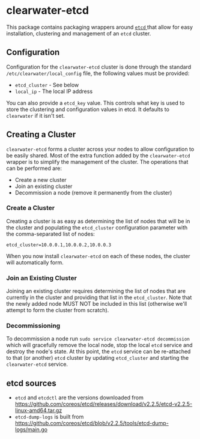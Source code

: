 # clearwater-etcd

This package contains packaging wrappers around [`etcd`
](https://github.com/coreos/etcd) that allow for easy installation, clustering
and management of an `etcd` cluster.

## Configuration

Configuration for the `clearwater-etcd` cluster is done through the standard
`/etc/clearwater/local_config` file, the following values must be provided:

 * `etcd_cluster` - See below
 * `local_ip` - The local IP address

You can also provide a `etcd_key` value. This controls what key is used to store the clustering and configuration values in etcd. It defaults to `clearwater` if it isn't set.

## Creating a Cluster

`clearwater-etcd` forms a cluster across your nodes to allow configuration to be easily shared.  Most of the extra function added by the `clearwater-etcd` wrapper is to simplify the management of the cluster.  The operations that can be performed are:

 * Create a new cluster
 * Join an existing cluster
 * Decommission a node (remove it permanently from the cluster)

### Create a Cluster

Creating a cluster is as easy as determining the list of nodes that will be in the cluster and populating the `etcd_cluster` configuration parameter with the comma-separated list of nodes:

    etcd_cluster=10.0.0.1,10.0.0.2,10.0.0.3

When you now install `clearwater-etcd` on each of these nodes, the cluster will automatically form.

### Join an Existing Cluster

Joining an existing cluster requires determining the list of nodes that are currently in the cluster and providing that list in the `etcd_cluster`.  Note that the newly added node MUST NOT be included in this list (otherwise we'll attempt to form the cluster from scratch).

### Decommissioning

To decommission a node run `sudo service clearwater-etcd decommission` which will gracefully remove the local node, stop the local `etcd` service and destroy the node's state.  At this point, the `etcd` service can be re-attached to that (or another) `etcd` cluster by updating `etcd_cluster` and starting the `clearwater-etcd` service.

## etcd sources

* `etcd` and `etcdctl` are the versions downloaded from <https://github.com/coreos/etcd/releases/download/v2.2.5/etcd-v2.2.5-linux-amd64.tar.gz>
* `etcd-dump-logs` is built from <https://github.com/coreos/etcd/blob/v2.2.5/tools/etcd-dump-logs/main.go>
